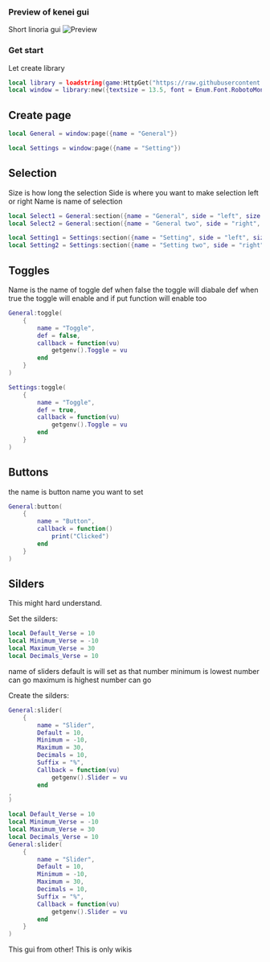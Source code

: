 ### Preview of kenei gui
Short linoria gui
![Preview](https://github.com/RealTonk/library/assets/130735503/3cd445d8-5f6e-4719-9f57-9b2b8720b45f)
### Get start
Let create library
```lua
local library = loadstring(game:HttpGet("https://raw.githubusercontent.com/RealTonk/KeepScripts/main/Librarys/Evolution/Moblie/XenonUi.lua"))()
local window = library:new({textsize = 13.5, font = Enum.Font.RobotoMono, name = "Kenei UI", color = Color3.fromRGB(0, 64, 255)})
```
## Create page
```lua
local General = window:page({name = "General"})
```
```lua
local Settings = window:page({name = "Setting"})
```
## Selection
Size is how long the selection 
Side is where you want to make selection left or right
Name is name of selection
```lua
local Select1 = General:section({name = "General", side = "left", size = 300})
local Select2 = General:section({name = "General two", side = "right", size = 300})
```
```lua
local Setting1 = Settings:section({name = "Setting", side = "left", size = 300})
local Setting2 = Settings:section({name = "Setting two", side = "right", size = 300})
```
## Toggles
Name is the name of toggle
def when false the toggle will diabale
def when true the toggle will enable and if put function will enable too

```lua
General:toggle(
    {
        name = "Toggle",
        def = false,
        callback = function(vu)
            getgenv().Toggle = vu
        end
    }
)
```
```lua
Settings:toggle(
    {
        name = "Toggle",
        def = true,
        callback = function(vu)
            getgenv().Toggle = vu
        end
    }
)
```
## Buttons
the name is button name you want to set
```lua
General:button(
    {
        name = "Button",
        callback = function()
            print("Clicked")
        end
    }
)
```
## Silders
This might hard understand.

Set the silders:
```lua
local Default_Verse = 10
local Minimum_Verse = -10
local Maximum_Verse = 30
local Decimals_Verse = 10
```
name of sliders
default is will set as that number
minimum is lowest number can go
maximum is highest number can go

Create the silders:
```lua
General:slider(
    {
        name = "Slider",
        Default = 10,
        Minimum = -10,
        Maximum = 30,
        Decimals = 10,
        Suffix = "%",
        Callback = function(vu)
            getgenv().Slider = vu
        end
,
)
```
```lua
local Default_Verse = 10
local Minimum_Verse = -10
local Maximum_Verse = 30
local Decimals_Verse = 10
General:slider(
    {
        name = "Slider",
        Default = 10,
        Minimum = -10,
        Maximum = 30,
        Decimals = 10,
        Suffix = "%",
        Callback = function(vu)
            getgenv().Slider = vu
        end
    }
)
```

This gui from other! This is only wikis
